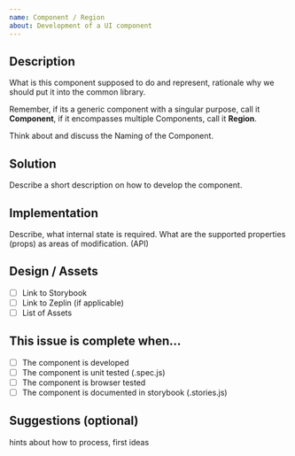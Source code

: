 ```yaml
---
name: Component / Region
about: Development of a UI component
---
```


## Description

What is this component supposed to do and represent, rationale why we should put it into the common library.

Remember, if its a generic component with a singular purpose, call it **Component**, if it encompasses multiple Components, call it **Region**.

Think about and discuss the Naming of the Component.

## Solution

Describe a short description on how to develop the component.

## Implementation

Describe, what internal state is required. What are the supported properties (props) as areas of modification. (API)

## Design / Assets

- [ ] Link to Storybook
- [ ] Link to Zeplin (if applicable)
- [ ] List of Assets

## This issue is complete when...

- [ ] The component is developed
- [ ] The component is unit tested (.spec.js)
- [ ] The component is browser tested
- [ ] The component is documented in storybook (.stories.js)

## Suggestions (optional)

hints about how to process, first ideas
